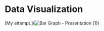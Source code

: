 # Data Visualization
[My attempt.](![Bar Graph - Presentation (1)](https://github.com/amason1328/datajournalism-fall23/assets/146041160/0f1016c5-1603-4e74-b83a-31f9325dab49))
